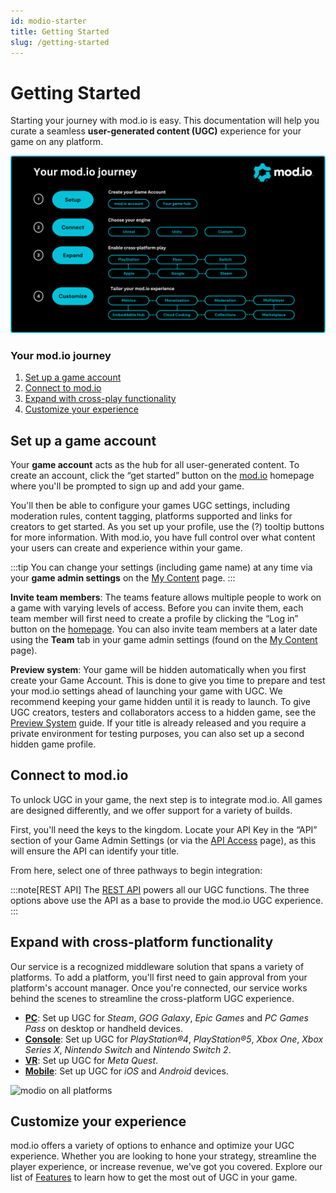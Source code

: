 ```yaml
---
id: modio-starter
title: Getting Started
slug: /getting-started
---
```


# Getting Started

Starting your journey with mod.io is easy. This documentation will help you curate a seamless **user-generated content (UGC)** experience for your game on any platform.

![Setup Journey Map](img/game-journey-final.png)

### Your mod.io journey

1. [Set up a game account](#set-up-a-game-account)
2. [Connect to mod.io](#connect-to-modio)
3. [Expand with cross-play functionality](#expand-with-cross-platform-functionality)
4. [Customize your experience](#customize-your-experience)

## Set up a game account

Your **game account** acts as the hub for all user-generated content. To create an account, click the “get started” button on the [mod.io](https://mod.io) homepage where you'll be prompted to sign up and add your game.

You'll then be able to configure your games UGC settings, including moderation rules, content tagging, platforms supported and links for creators to get started. As you set up your profile, use the (?) tooltip buttons for more information. With mod.io, you have full control over what content your users can create and experience within your game.

:::tip
You can change your settings (including game name) at any time via your **game admin settings** on the [My Content](https://mod.io/content) page.
:::

**Invite team members**: The teams feature allows multiple people to work on a game with varying levels of access. Before you can invite them, each team member will first need to create a profile by clicking the “Log in” button on the [homepage](https://mod.io). You can also invite team members at a later date using the **Team** tab in your game admin settings (found on the [My Content](https://mod.io/content) page).

**Preview system**: Your game will be hidden automatically when you first create your Game Account. This is done to give you time to prepare and test your mod.io settings ahead of launching your game with UGC. We recommend keeping your game hidden until it is ready to launch. To give UGC creators, testers and collaborators access to a hidden game, see the [Preview System](/launch-checklist#test-with-preview-system) guide. If your title is already released and you require a private environment for testing purposes, you can also set up a second hidden game profile.

## Connect to mod.io

To unlock UGC in your game, the next step is to integrate mod.io. All games are designed differently, and we offer support for a variety of builds. 

First, you'll need the keys to the kingdom. Locate your API Key in the “API” section of your Game Admin Settings (or via the [API Access](https://mod.io/me/access) page), as this will ensure the API can identify your title. 

From here, select one of three pathways to begin integration:

<div className="simplecard-grid grid-cols-3">
  <SimpleCard
    shadow="tl"
    title="Unreal Engine"
    image="/img/icon_ue.svg"
    text="For UE builds, this plugin connects your game with our API to unlock user-generated content."
    moreLink="/unreal"
  />
  <SimpleCard
    shadow="tl"
    title="Unity"
    image="/img/icon_unity.svg"
    text="For Unity builds, this plugin connects your game with our API to unlock user-generated content."
    moreLink="/unity"
  />
  <SimpleCard
    shadow="tl"
    title="Custom"
    image="/img/icon_modio.svg"
  text="For custom builds, the C++ SDK connects your game with our API to unlock user-generated content."
    moreLink="/cppsdk"
  />
</div>

:::note[REST API]
The [REST API](/restapi) powers all our UGC functions. The three options above use the API as a base to provide the mod.io UGC experience.
:::

## Expand with cross-platform functionality

Our service is a recognized middleware solution that spans a variety of platforms. To add a platform, you'll first need to gain approval from your platform's account manager. Once you're connected, our service works behind the scenes to streamline the cross-platform UGC experience. 

* **[PC](/platforms/pc)**: Set up UGC for *Steam*, *GOG Galaxy*, *Epic Games* and *PC Games Pass* on desktop or handheld devices.
* **[Console](/platforms/console)**: Set up UGC for *PlayStation®4*, *PlayStation®5*, *Xbox One*, *Xbox Series X*, *Nintendo Switch* and *Nintendo Switch 2*.
* **[VR](/platforms/vr)**: Set up UGC for *Meta Quest*.
* **[Mobile](/platforms/mobile)**: Set up UGC for *iOS* and *Android* devices.

![modio on all platforms](img/hero-image.png)

## Customize your experience

mod.io offers a variety of options to enhance and optimize your UGC experience. Whether you are looking to hone your strategy, streamline the player experience, or increase revenue, we've got you covered. Explore our list of [Features](/features) to learn how to get the most out of UGC in your game. 